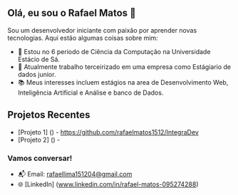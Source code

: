 ## Olá, eu sou o Rafael Matos 👋

Sou um desenvolvedor iniciante com paixão por aprender novas tecnologias. Aqui estão algumas coisas sobre mim:

- 🌱 Estou no 6 periodo de Ciência da Computação na Universidade Estácio de Sá.
- 💼 Atualmente trabalho terceirizado em uma empresa como Estágiario de dados junior.
- 📚 Meus interesses incluem estágios na area de Desenvolvimento Web, Inteligência Artificial e Análise e banco de Dados.

## Projetos Recentes

- [Projeto 1] () - https://github.com/rafaelmatos1512/IntegraDev
- [Projeto 2] () - 

### Vamos conversar!
- 📬 Email: rafaellima151204@gmail.com 
- 🌐 [LinkedIn] (www.linkedin.com/in/rafael-matos-095274288)


<!---
rafaelmatos1512/rafaelmatos1512 is a ✨ special ✨ repository because its `README.md` (this file) appears on your GitHub profile.
You can click the Preview link to take a look at your changes.
--->
